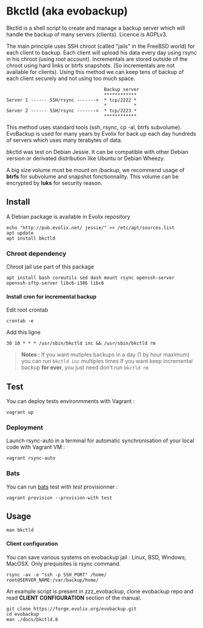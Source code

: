 Bkctld (aka evobackup)
=========

Bkctld is a shell script to create and manage a backup server which will
handle the backup of many servers (clients). Licence is AGPLv3.

The main principle uses SSH chroot (called "jails" in the FreeBSD
world) for each client to backup. Each client will upload his data every day
using rsync in his chroot (using root account).
Incrementals are stored outside of the chroot using hard links or btrfs snapshots.
(So incrementals are not available for clients). Using this method we can keep tens 
of backup of each client securely and not using too much space.

~~~
                                    Backup server
                                    ************
Server 1 ------ SSH/rsync ------->  * tcp/2222 *
                                    *          *
Server 2 ------ SSH/rsync ------->  * tcp/2223 *
                                    ************
~~~

This method uses standard tools (ssh, rsync, cp -al, btrfs subvolume). EvoBackup 
is used for many years by Evolix for back up each day hundreds of servers which
 uses many terabytes of data.

bkctld was test on Debian Jessie. It can be compatible with other Debian version
or derivated distribution like Ubuntu or Debian Wheezy.

A big size volume must be mount on /backup, we recommend usage of **btrfs** for
subvolume and snapshot fonctionnality.
This volume can be encrypted by **luks** for security reason.

## Install

A Debian package is available in Evolix repository

~~~
echo "http://pub.evolix.net/ jessie/" >> /etc/apt/sources.list
apt update
apt install bkctld
~~~

### Chroot dependency

Chroot jail use part of this package

~~~
apt install bash coreutils sed dash mount rsync openssh-server openssh-sftp-server libc6-i386 libc6
~~~

#### Install cron for incremental backup

Edit root crontab

~~~
crontab -e
~~~

Add this ligne

~~~
30 10 * * * /usr/sbin/bkctld inc && /usr/sbin/bkctld rm
~~~ 

> **Notes :**
> If you want mutiples backups in a day (1 by hour maximum) you can run `bkctld inc` multiples times
> If you want keep incremental backup **for ever**, you just need don't run `bkctld rm`

## Test

You can deploy tests environmments with Vagrant :

~~~
vagrant up
~~~

### Deployment

Launch rsync-auto in a terminal for automatic synchronisation of your local code with Vagrant VM :

~~~
vagrant rsync-auto
~~~

### Bats

You can run [bats](https://github.com/sstephenson/bats) test with *test* provisionner :

~~~
vagrant provision --provision-with test
~~~

## Usage

~~~
man bkctld
~~~

#### Client configuration

You can save various systems on evobackup jail :  Linux, BSD, Windows, MacOSX. Only prequisites is rsync command.

~~~
rsync -av -e "ssh -p SSH_PORT" /home/ root@SERVER_NAME:/var/backup/home/
~~~

An example script is present in zzz_evobackup, clone evobackup repo and read **CLIENT CONFIGURATION** section of the manual.

~~~
git clone https://forge.evolix.org/evobackup.git
cd evobackup
man ./docs/bkctld.8
~~~
